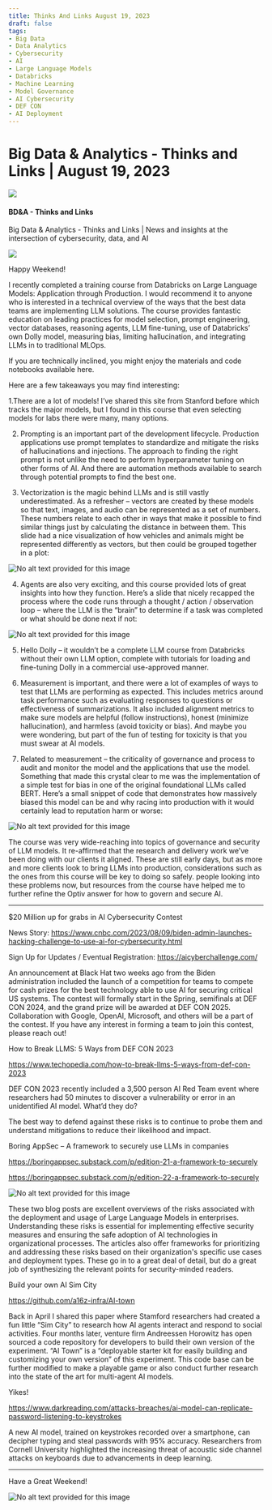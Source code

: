```yaml
---
title: Thinks And Links August 19, 2023
draft: false
tags:
- Big Data
- Data Analytics
- Cybersecurity
- AI
- Large Language Models
- Databricks
- Machine Learning
- Model Governance
- AI Cybersecurity
- DEF CON
- AI Deployment
---
```


# Big Data & Analytics - Thinks and Links | August 19, 2023

![](../images\1679742887729)

#### BD&A - Thinks and Links

Big Data & Analytics - Thinks and Links | News and insights at the intersection of cybersecurity, data, and AI

![](../https://media.licdn.com/mediaD4E12AQEPGvw_94DnIg)

Happy Weekend!

I recently completed a training course from Databricks on Large Language Models: Application through Production. I would recommend it to anyone who is interested in a technical overview of the ways that the best data teams are implementing LLM solutions. The course provides fantastic education on leading practices for model selection, prompt engineering, vector databases, reasoning agents, LLM fine-tuning, use of Databricks’ own Dolly model, measuring bias, limiting hallucination, and integrating LLMs in to traditional MLOps.

If you are technically inclined, you might enjoy the materials and code notebooks available here.

Here are a few takeaways you may find interesting:

1.There are a lot of models! I’ve shared this site from Stanford before which tracks the major models, but I found in this course that even selecting models for labs there were many, many options.

2. Prompting is an important part of the development lifecycle. Production applications use prompt templates to standardize and mitigate the risks of hallucinations and injections. The approach to finding the right prompt is not unlike the need to perform hyperparameter tuning on other forms of AI. And there are automation methods available to search through potential prompts to find the best one.

3. Vectorization is the magic behind LLMs and is still vastly underestimated. As a refresher – vectors are created by these models so that text, images, and audio can be represented as a set of numbers. These numbers relate to each other in ways that make it possible to find similar things just by calculating the distance in between them. This slide had a nice visualization of how vehicles and animals might be represented differently as vectors, but then could be grouped together in a plot:

![No alt text provided for this image](../images\1692497915799)

4. Agents are also very exciting, and this course provided lots of great insights into how they function. Here’s a slide that nicely recapped the process where the code runs through a thought / action / observation loop – where the LLM is the “brain” to determine if a task was completed or what should be done next if not:

![No alt text provided for this image](../images\1692497974159)

5. Hello Dolly – it wouldn’t be a complete LLM course from Databricks without their own LLM option, complete with tutorials for loading and fine-tuning Dolly in a commercial use-approved manner.

6. Measurement is important, and there were a lot of examples of ways to test that LLMs are performing as expected. This includes metrics around task performance such as evaluating responses to questions or effectiveness of summarizations. It also included alignment metrics to make sure models are helpful (follow instructions), honest (minimize hallucination), and harmless (avoid toxicity or bias). And maybe you were wondering, but part of the fun of testing for toxicity is that you must swear at AI models.

7. Related to measurement – the criticality of governance and process to audit and monitor the model and the applications that use the model. Something that made this crystal clear to me was the implementation of a simple test for bias in one of the original foundational LLMs called BERT. Here’s a small snippet of code that demonstrates how massively biased this model can be and why racing into production with it would certainly lead to reputation harm or worse:

![No alt text provided for this image](../images\1692498039629)

The course was very wide-reaching into topics of governance and security of LLM models. It re-affirmed that the research and delivery work we’ve been doing with our clients it aligned. These are still early days, but as more and more clients look to bring LLMs into production, considerations such as the ones from this course will be key to doing so safely. people looking into these problems now, but resources from the course have helped me to further refine the Optiv answer for how to govern and secure AI.

---

$20 Million up for grabs in AI Cybersecurity Contest

News Story: https://www.cnbc.com/2023/08/09/biden-admin-launches-hacking-challenge-to-use-ai-for-cybersecurity.html

Sign Up for Updates / Eventual Registration: https://aicyberchallenge.com/

An announcement at Black Hat two weeks ago from the Biden administration included the launch of a competition for teams to compete for cash prizes for the best technology able to use AI for securing critical US systems. The contest will formally start in the Spring, semifinals at DEF CON 2024, and the grand prize will be awarded at DEF CON 2025. Collaboration with Google, OpenAI, Microsoft, and others will be a part of the contest. If you have any interest in forming a team to join this contest, please reach out!

How to Break LLMS: 5 Ways from DEF CON 2023

https://www.techopedia.com/how-to-break-llms-5-ways-from-def-con-2023

DEF CON 2023 recently included a 3,500 person AI Red Team event where researchers had 50 minutes to discover a vulnerability or error in an unidentified AI model. What’d they do?

The best way to defend against these risks is to continue to probe them and understand mitigations to reduce their likelihood and impact.

Boring AppSec – A framework to securely use LLMs in companies

https://boringappsec.substack.com/p/edition-21-a-framework-to-securely

https://boringappsec.substack.com/p/edition-22-a-framework-to-securely

![No alt text provided for this image](../images\1692498078537)

These two blog posts are excellent overviews of the risks associated with the deployment and usage of Large Language Models in enterprises. Understanding these risks is essential for implementing effective security measures and ensuring the safe adoption of AI technologies in organizational processes. The articles also offer frameworks for prioritizing and addressing these risks based on their organization's specific use cases and deployment types. These go in to a great deal of detail, but do a great job of synthesizing the relevant points for security-minded readers.

Build your own AI Sim City

https://github.com/a16z-infra/AI-town

Back in April I shared this paper where Stamford researchers had created a fun little “Sim City” to research how AI agents interact and respond to social activities. Four months later, venture firm Andreessen Horowitz has open sourced a code repository for developers to build their own version of the experiment. “AI Town” is a “deployable starter kit for easily building and customizing your own version” of this experiment. This code base can be further modified to make a playable game or also conduct further research into the state of the art for multi-agent AI models.

Yikes!

https://www.darkreading.com/attacks-breaches/ai-model-can-replicate-password-listening-to-keystrokes

A new AI model, trained on keystrokes recorded over a smartphone, can decipher typing and steal passwords with 95% accuracy. Researchers from Cornell University highlighted the increasing threat of acoustic side channel attacks on keyboards due to advancements in deep learning.

---

Have a Great Weekend!

![No alt text provided for this image](../images\1692498112121)